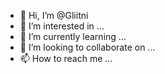 - 👋 Hi, I’m @Gliitni
- 👀 I’m interested in ...
- 🌱 I’m currently learning ...
- 💞️ I’m looking to collaborate on ...
- 📫 How to reach me ...

<!---
Gliitni/Gliitni is a ✨ special ✨ repository because its `README.md` (this file) appears on your GitHub profile.
You can click the Preview link to take a look at your changes.
--->
